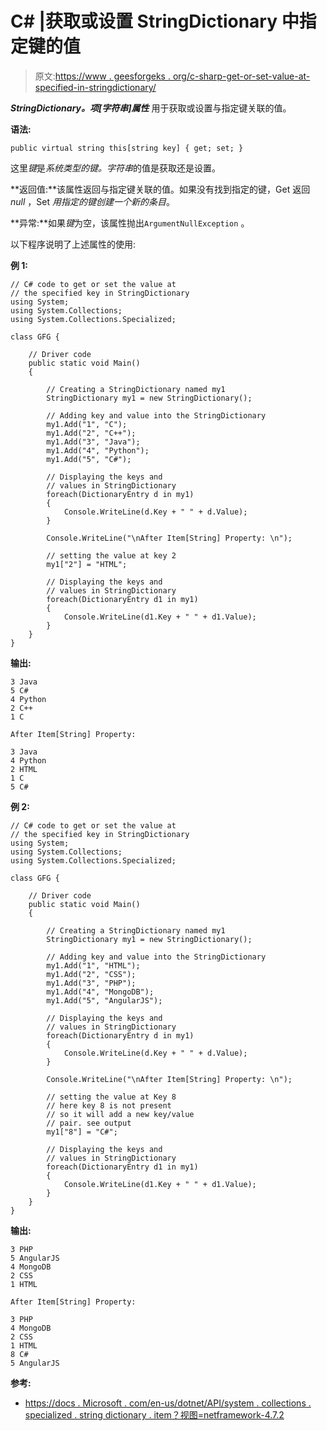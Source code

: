 # C# |获取或设置 StringDictionary 中指定键的值

> 原文:[https://www . geesforgeks . org/c-sharp-get-or-set-value-at-specified-in-stringdictionary/](https://www.geeksforgeeks.org/c-sharp-gets-or-sets-the-value-at-the-specified-key-in-stringdictionary/)

***StringDictionary。项[字符串]属性*** 用于获取或设置与指定键关联的值。

**语法:**

```
public virtual string this[string key] { get; set; }
```

这里*键*是*系统类型的键。字符串*的值是获取还是设置。

**返回值:**该属性返回与指定键关联的值。如果没有找到指定的键，Get 返回 *null* ，Set *用指定的键创建一个新的条目*。

**异常:**如果*键*为空，该属性抛出`ArgumentNullException` 。

以下程序说明了上述属性的使用:

**例 1:**

```
// C# code to get or set the value at
// the specified key in StringDictionary
using System;
using System.Collections;
using System.Collections.Specialized;

class GFG {

    // Driver code
    public static void Main()
    {

        // Creating a StringDictionary named my1
        StringDictionary my1 = new StringDictionary();

        // Adding key and value into the StringDictionary
        my1.Add("1", "C");
        my1.Add("2", "C++");
        my1.Add("3", "Java");
        my1.Add("4", "Python");
        my1.Add("5", "C#");

        // Displaying the keys and
        // values in StringDictionary
        foreach(DictionaryEntry d in my1)
        {
            Console.WriteLine(d.Key + " " + d.Value);
        }

        Console.WriteLine("\nAfter Item[String] Property: \n");

        // setting the value at key 2
        my1["2"] = "HTML";

        // Displaying the keys and
        // values in StringDictionary
        foreach(DictionaryEntry d1 in my1)
        {
            Console.WriteLine(d1.Key + " " + d1.Value);
        }
    }
}
```

**输出:**

```
3 Java
5 C#
4 Python
2 C++
1 C

After Item[String] Property: 

3 Java
4 Python
2 HTML
1 C
5 C#

```

**例 2:**

```
// C# code to get or set the value at
// the specified key in StringDictionary
using System;
using System.Collections;
using System.Collections.Specialized;

class GFG {

    // Driver code
    public static void Main()
    {

        // Creating a StringDictionary named my1
        StringDictionary my1 = new StringDictionary();

        // Adding key and value into the StringDictionary
        my1.Add("1", "HTML");
        my1.Add("2", "CSS");
        my1.Add("3", "PHP");
        my1.Add("4", "MongoDB");
        my1.Add("5", "AngularJS");

        // Displaying the keys and
        // values in StringDictionary
        foreach(DictionaryEntry d in my1)
        {
            Console.WriteLine(d.Key + " " + d.Value);
        }

        Console.WriteLine("\nAfter Item[String] Property: \n");

        // setting the value at Key 8
        // here key 8 is not present
        // so it will add a new key/value
        // pair. see output
        my1["8"] = "C#";

        // Displaying the keys and
        // values in StringDictionary
        foreach(DictionaryEntry d1 in my1)
        {
            Console.WriteLine(d1.Key + " " + d1.Value);
        }
    }
}
```

**输出:**

```
3 PHP
5 AngularJS
4 MongoDB
2 CSS
1 HTML

After Item[String] Property: 

3 PHP
4 MongoDB
2 CSS
1 HTML
8 C#
5 AngularJS

```

**参考:**

*   [https://docs . Microsoft . com/en-us/dotnet/API/system . collections . specialized . string dictionary . item？视图=netframework-4.7.2](https://docs.microsoft.com/en-us/dotnet/api/system.collections.specialized.stringdictionary.item?view=netframework-4.7.2)